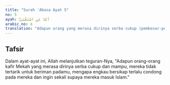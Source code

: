 ```yaml
---
title: "Surah 'Abasa Ayat 5"
no: 5
ayah: اَمَّا مَنِ اسْتَغْنٰىۙ
arabic_no: ٥
translation: "Adapun orang yang merasa dirinya serba cukup (pembesar-pembesar Quraisy),"
---
```


## Tafsir

Dalam ayat-ayat ini, Allah melanjutkan teguran-Nya, "Adapun orang-orang kafir Mekah yang merasa dirinya serba cukup dan mampu, mereka tidak tertarik untuk beriman padamu, mengapa engkau bersikap terlalu condong pada mereka dan ingin sekali supaya mereka masuk Islam."